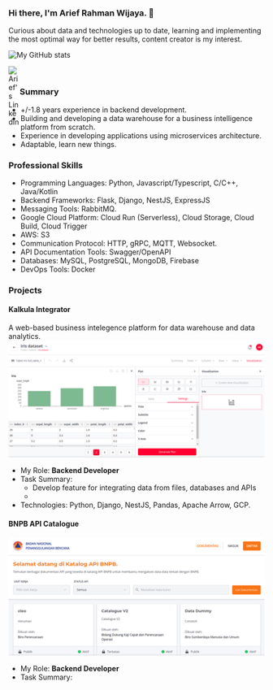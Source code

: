 ### Hi there, I'm Arief Rahman Wijaya.  👋

Curious about data and technologies up to date, learning and implementing the most optimal way for better results, content creator is my interest.

![My GitHub stats](https://github-readme-stats.vercel.app/api?username=AriefRahmanW&show_icons=true&theme=radical)

<a href="https://www.linkedin.com/in/ariefrahmanw//">
  <img align="left" alt="Arief's LinkedIn" width="22px" src="https://raw.githubusercontent.com/peterthehan/peterthehan/master/assets/linkedin.svg" />
</a>

<br/>

### Summary
- +/-1.8 years experience in backend development.
- Building and developing a data warehouse for a business intelligence platform from scratch.
- Experience in developing applications using microservices architecture.
- Adaptable, learn new things.

### Professional Skills
- Programming Languages: Python, Javascript/Typescript, C/C++, Java/Kotlin
- Backend Frameworks: Flask, Django, NestJS, ExpressJS
- Messaging Tools: RabbitMQ.
- Google Cloud Platform: Cloud Run (Serverless), Cloud Storage, Cloud Build, Cloud Trigger
- AWS: S3
- Communication Protocol: HTTP, gRPC, MQTT, Websocket.
- API Documentation Tools: Swagger/OpenAPI
- Databases: MySQL, PostgreSQL, MongoDB, Firebase
- DevOps Tools: Docker

### Projects
#### Kalkula Integrator
A web-based business intelegence platform for data warehouse and data analytics.
![alt text](./assets/img/kalkula.png?raw=true)
- My Role: <b>Backend Developer</b>
- Task Summary: 
  - Develop feature for integrating data from files, databases and APIs
  - 
- Technologies: Python, Django, NestJS, Pandas, Apache Arrow, GCP.

#### BNPB API Catalogue
![alt text](./assets/img/bnpb.png?raw=true)
- My Role: <b>Backend Developer</b>
- Task Summary:
